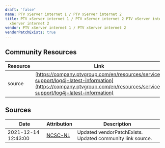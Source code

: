 ```yaml
---
draft: 'false'
name: PTV xServer internet 1 / PTV xServer internet 2
title: PTV xServer internet 1 / PTV xServer internet 2 PTV xServer internet 1 / PTV
  xServer internet 2
vendor: PTV xServer internet 1 / PTV xServer internet 2
vendorPatchExists: true
---
```



## Community Resources
| Resource | Link |
| --- | --- |
| source | [https://company.ptvgroup.com/en/resources/service-support/log4j-latest-information](https://company.ptvgroup.com/en/resources/service-support/log4j-latest-information) |


## Sources
| Date | Attribution | Description |
| --- | --- | --- |
| 2021-12-14 12:43:00 | [NCSC-NL](https://github.com/NCSC-NL/log4shell/blob/main/software/README.md) | Updated vendorPatchExists. Updated community link source.  |
